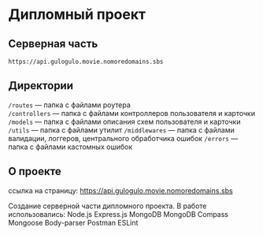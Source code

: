 # Дипломный проект

## Серверная часть
```
https://api.gulogulo.movie.nomoredomains.sbs
```

## Директории

`/routes` — папка с файлами роутера  
`/controllers` — папка с файлами контроллеров пользователя и карточки   
`/models` — папка с файлами описания схем пользователя и карточки 
`/utils` — папка с файлами утилит 
`/middlewares` — папка с файлами валидации, логгеров, центрального обработчика ошибок 
`/errors` — папка с файлами кастомных ошибок
  
## О проекте

ссылка на страницу: https://api.gulogulo.movie.nomoredomains.sbs

Создание серверной части дипломного проекта.
В работе использовались:
Node.js
Express.js
MongoDB
MongoDB Compass
Mongoose
Body-parser
Postman
ESLint

